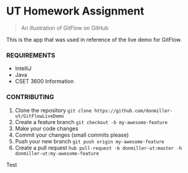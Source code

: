 # UT Homework Assignment
> An illustration of GitFlow on GitHub

This is the app that was used in reference of the live demo for GitFlow.

### REQUIREMENTS

- IntelliJ
- Java
- CSET 3600 Information

### CONTRIBUTING

1. Clone the repository `git clone https://github.com/donmiller-ut/GitFlowLiveDemo`
1. Create a feature branch `git checkout -b my-awesome-feature`
1. Make your code changes
1. Commit your changes (small commits please)
1. Push your new branch `git push origin my-awesome-feature`
1. Create a pull request `hub pull-request -b donmiller-ut:master -h donmiller-ut:my-awesome-feature`

Test
